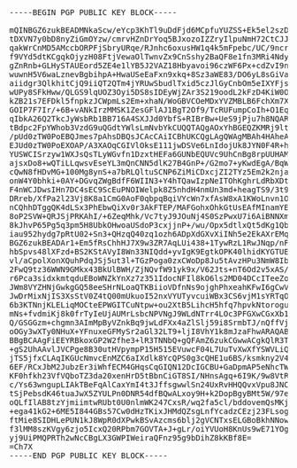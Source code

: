 <pre>
-----BEGIN PGP PUBLIC KEY BLOCK-----

mQINBGZ6zukBEADMNkaScw/eYcp3KhTl9uDdFjd6MCpfuYUZSS+Ek5el2szD/cyo
tDXVN7y0bD8nyZiGmOYzw/cmrvHZnDrYoq5BJxozoIZZryIlpuNmH72CtCJJfMeK
qakWrCnMD5AMccbORPFjSbryURqe/RJnhc6oxusHW1q4k5mFpebc/UC/9ncr6P+l
f9VYd5dtKCgqkOjyzH08FtjVewaOlTwnvZx9CnSshy2BaQF8e1fn3MRi4NdyjLvz
gZnRnb+GLHySTAUEord5ZE4e1lYB5J2VAZ18Hbyavoi96czWF6Px+cdZvI9nww2E
wuwnH5V6waLznevBgbihpA+HwaUSeEaFxn9xkq+8Sz3aWE83/DO6yL8sGiVar91N
aiidgr3QlkhitCjQ9iiQT2QTm4jYRUwSbudlTxid5czJlGyCnbOm5eIXYFjs5tC0
wUPy8SFkHww/QLGS9lqUOZ3Oyi5DS8sIDEyWjZAr3S219oodL2kFzD4KiW0O7STl
kZB21s7EFDkl5fnpkzJCWpmLs2Em+xhaN/WoGBVCOeMDxYVZMBLB6FchXm7XI9zl
GOIP7F7Ir/+6B+vANkIrzMMSK1ZesGFlAJ1BgT2Of9/TcRUFumpCoIh+O1EqC/De
qIbkA26Q2TkcJyWsbRb1BB716A4SXJJd0YbfS+RIBrBw+UeS9jPju7h8NQARAQAB
tBdpc2FpYWhob3VzdG9uQGdtYWlsLmNvbYkCUQQTAQgAOxYhBGEQZKMRj9ltn4Xt
/pUd0zTW0PoEBQJmes7pAhsDBQsJCAcCAiICBhUKCQgLAgQWAgMBAh4HAheAAAoJ
EJUd0zTW0PoEXOAP/A3XAOqCGIVlOksE111jwDSVe6LnIdojUk8JYN0F4R+hLUxY
YUSWCISrzyw1WXJsQsTLyWGvfn1DzxtHEFa6GUNbEQUVc9UhCnBg8rpUUHAMTYtQ
ajsxDo8+wQTiLLqwsvEseYL3mQnCNN5dlK27B4GnP+/G2mo7+yKwdEgA/BqWwFcQ
cQwN8fHDvMG+100Mg8ynS+a7bRLQltuSCNP6ZiMiCDxcjZI2TYz5Em2k2njaEWJe
onW4Y0bhki+0AY+DGvqZWgBdfF6WIIN3+Y4hTQawIzpNeITOhKghrLdRbXDtC7B/
F4nWCJDwsIHn7DC4sEC9ScEuPNOIWelpk8Z5nhdH4nmUn3md+heagTS9/3t9JoB8
DRreb/XfPa2l23Vj8K8a1CmG0AoF0qbpqBqiVYcWn7xfAsW8xA1KWoLnvn1Oy5Yy
nCQhhDTggQK4dLSx3PhEbwQiXv0r3AkFTEP/MAFGohxOhkGtUsEAfMInamYE0O1l
8oP2SVW+QRJSjPRKAhI/+6ZeqMhk/Vc7tyJ9JOuNj4S0SzPwxU7i6AiBNNXmnsfK
8kJhvP65Pg5q3pm5H8UbkOHwoaUSdoP3cxjjnP+/wu/Opx5dtlxQt5dKg1QbkeVV
iau952hydg7pRtU02+Sn3+QHzqQ40zq1ozh6ADpXdGXvXiINh5e2EkAXrEMquQIN
BGZ6zukBEADAr1+Em5fRsChhHJ7X9w3ZR7AqLUi438+1TywRzL1RwJNqp/nF2kU6
hbSpvs48lXFzd+BS2KStAVyI8Wn33NIQdd+yvIgK9EgtkOPK40lhidKYGTUE7rQm
vl/aCpolXonXQuhPdqJSj5ut3l+TGzPoga0zxCWoDp8Ju5tAvzHPu3NmW8IbvWVT
2FwQ9tz36WWN9GMkx43BkUlBWH/ZjNQvfW91yk9x/V62Jts+nT6Od2v5xAS/VeL9
r6Pca3sidxkmtqduEBoWNZkYnXz7z351IdocNFIl8kO6ls2MD04DCcITeeZo1rE5
JWm8VYZHNjGwkgGQ58eeSHrNLoaQTKBiioVDfnNs9ojghPhxeahKFwI6gCwV2i0t
JwDrMixNjIS3XsStV0Z4tQ00mUkuoI52nxVYUTyvcuiWBx3CS6vjM1sYRTqO+YDN
6b3KTNnjKLELiqMOCteEPWGITCuNtpw+ou2XtB5LihcH5hfq7hpvkNtoroguylpR
mNs+fvdmiKj8k0frTyIeUjAUMrLsbcNPVNgJ9WLdNTrr4LOc3PFGXwCGxXb1imKf
Q/GSGGzm+chgmn3AImMpByVZnkBq9jwLdFXx4aZlSlj59i8SrmbTJ/nQffVjGilO
oOGy3wXTy0NHuX+YFnuxeGFMySr2aGl32LT9+ljI8VhY1k8mJzaFhwARAQABiQI2
BBgBCAAgFiEEYRBkoxGP2W2fhe3+lR3TNNbQ+gQFAmZ6zukCGwwACgkQlR3TNNbQ
+gS2UhAAvlJVCPge8B30utHVpympP15H515EVuwcF04L7UuTvXwXfYSWVLiQhrPK
jTS5jfxCLAqIKGUcNmvcEnMZC6aIXdlk8YcQPS0g3cQHE1u6BS/ksmkny2V4qUfK
6EF/RCxJbM2JubzEr3iWhfECM4GHqsCqGIQN12DcIGCBU+GaDpmAP5eNhcTWsqFD
KF0hfkh23VfVQboTZ3da20xenHrD5tBbnCiGT8SI/NHnsAgq+6I9K/9w8VtRUeNd
c/Ys63wngupLIAkTBeFqAlCaxYmI4t3JffsgwwlSn24UxRvHHQQvxVpu8JNC0/Z4
tSjPebsdK46tuaJwX5ZYULPn0DNR54dfBQwALxoy9H+k2DopBgyBMt5W/97e/P9V
oQLfIlAB8tzYjmiimtwRUbt0U0nlmWK247CxsR/wq2fa5cl/bddovemQsMKjjY65
+ega41kG2+6ME5I844GBs57Cw0dHzTKixJHMdQZsgLnfYcadzCEzj23FLsogRfQq
ftMie8SIDHLePUN1kJ8WpR0dXPwkBSvAzcms6blj2gVCNTxsELGBoBkhNNowk1Mv
f3lMM8szKVgy6zjo5IcxQ20RPbm7GOVTA+J+gLr/oiYVUoH8KnUs9wE71YOgScXk
yj9UiPMQPRTh2wNcCBgLX3GWPIWeiraQFnz95g9bDihZ8kKBf8E=
=Ch7X
-----END PGP PUBLIC KEY BLOCK-----
</pre>
